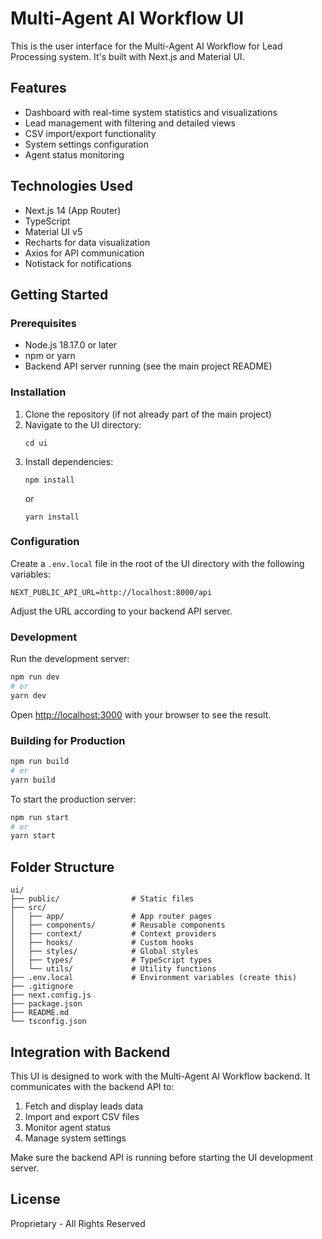 # Multi-Agent AI Workflow UI

This is the user interface for the Multi-Agent AI Workflow for Lead Processing system. It's built with Next.js and Material UI.

## Features

- Dashboard with real-time system statistics and visualizations
- Lead management with filtering and detailed views
- CSV import/export functionality
- System settings configuration
- Agent status monitoring

## Technologies Used

- Next.js 14 (App Router)
- TypeScript
- Material UI v5
- Recharts for data visualization
- Axios for API communication
- Notistack for notifications

## Getting Started

### Prerequisites

- Node.js 18.17.0 or later
- npm or yarn
- Backend API server running (see the main project README)

### Installation

1. Clone the repository (if not already part of the main project)
2. Navigate to the UI directory:
   ```
   cd ui
   ```
3. Install dependencies:
   ```
   npm install
   ```
   or
   ```
   yarn install
   ```

### Configuration

Create a `.env.local` file in the root of the UI directory with the following variables:

```
NEXT_PUBLIC_API_URL=http://localhost:8000/api
```

Adjust the URL according to your backend API server.

### Development

Run the development server:

```bash
npm run dev
# or
yarn dev
```

Open [http://localhost:3000](http://localhost:3000) with your browser to see the result.

### Building for Production

```bash
npm run build
# or
yarn build
```

To start the production server:

```bash
npm run start
# or
yarn start
```

## Folder Structure

```
ui/
├── public/                # Static files
├── src/
│   ├── app/               # App router pages
│   ├── components/        # Reusable components
│   ├── context/           # Context providers
│   ├── hooks/             # Custom hooks
│   ├── styles/            # Global styles
│   ├── types/             # TypeScript types
│   └── utils/             # Utility functions
├── .env.local             # Environment variables (create this)
├── .gitignore
├── next.config.js
├── package.json
├── README.md
└── tsconfig.json
```

## Integration with Backend

This UI is designed to work with the Multi-Agent AI Workflow backend. It communicates with the backend API to:

1. Fetch and display leads data
2. Import and export CSV files
3. Monitor agent status
4. Manage system settings

Make sure the backend API is running before starting the UI development server.

## License

Proprietary - All Rights Reserved 